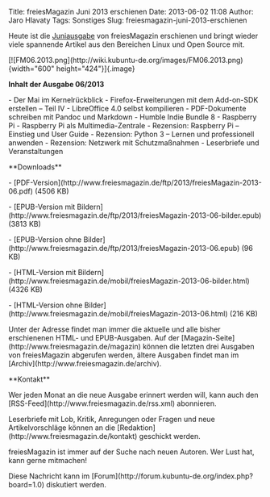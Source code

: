 Title: freiesMagazin Juni 2013 erschienen
Date: 2013-06-02 11:08
Author: Jaro Hlavaty
Tags: Sonstiges
Slug: freiesmagazin-juni-2013-erschienen

Heute ist die
[Juniausgabe](http://www.freiesmagazin.de/freiesMagazin-2013-06) von
freiesMagazin erschienen und bringt wieder viele spannende Artikel aus
den Bereichen Linux und Open Source mit.

</p>
[![FM06.2013.png](http://wiki.kubuntu-de.org/images/FM06.2013.png){width="600"
height="424"}]{.image}

</p>
<!--break--><!--break-->

**Inhalt der Ausgabe 06/2013**

</p>
-   Der Mai im Kernelrückblick
-   Firefox-Erweiterungen mit dem Add-on-SDK erstellen – Teil IV
-   LibreOffice 4.0 selbst kompilieren
-   PDF-Dokumente schreiben mit Pandoc und Markdown
-   Humble Indie Bundle 8
-   Raspberry Pi
-   Raspberry Pi als Multimedia-Zentrale
-   Rezension: Raspberry Pi – Einstieg und User Guide
-   Rezension: Python 3 – Lernen und professionell anwenden
-   Rezension: Netzwerk mit Schutzmaßnahmen
-   Leserbriefe und Veranstaltungen

</p>
**Downloads**

</p>
-   [PDF-Version](http://www.freiesmagazin.de/ftp/2013/freiesMagazin-2013-06.pdf)
    (4506 KB)

</p>
-   [EPUB-Version mit
    Bildern](http://www.freiesmagazin.de/ftp/2013/freiesMagazin-2013-06-bilder.epub)
    (3813 KB)

</p>
-   [EPUB-Version ohne
    Bilder](http://www.freiesmagazin.de/ftp/2013/freiesMagazin-2013-06.epub)
    (96 KB)

</p>
-   [HTML-Version mit
    Bildern](http://www.freiesmagazin.de/mobil/freiesMagazin-2013-06-bilder.html)
    (4326 KB)

</p>
-   [HTML-Version ohne
    Bilder](http://www.freiesmagazin.de/mobil/freiesMagazin-2013-06.html)
    (216 KB)

</p>
Unter der Adresse <http://freiesmagazin.de/mobil/> findet man immer die
aktuelle und alle bisher erschienenen HTML- und EPUB-Ausgaben. Auf der
[Magazin-Seite](http://www.freiesmagazin.de/magazin) können die letzten
drei Ausgaben von freiesMagazin abgerufen werden, ältere Ausgaben findet
man im [Archiv](http://www.freiesmagazin.de/archiv).

</p>
**Kontakt**

</p>
Wer jeden Monat an die neue Ausgabe erinnert werden will, kann auch den
[RSS-Feed](http://www.freiesmagazin.de/rss.xml) abonnieren.

</p>
Leserbriefe mit Lob, Kritik, Anregungen oder Fragen und neue
Artikelvorschläge können an die
[Redaktion](http://www.freiesmagazin.de/kontakt) geschickt werden.

</p>
freiesMagazin ist immer auf der Suche nach neuen Autoren. Wer Lust hat,
kann gerne mitmachen!

</p>
Diese Nachricht kann im
[Forum](http://forum.kubuntu-de.org/index.php?board=1.0) diskutiert
werden.

</p>

